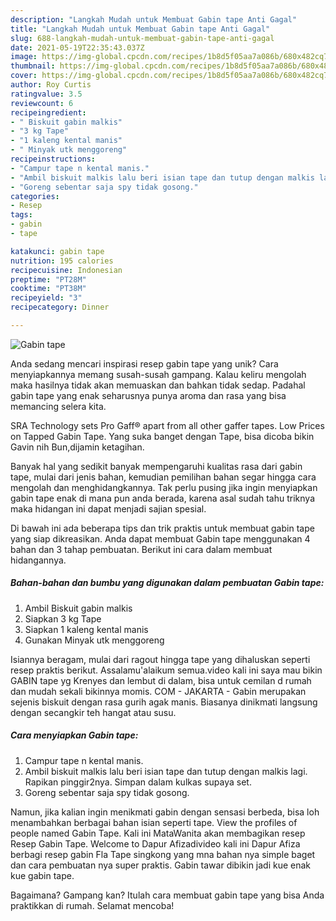 ```yaml
---
description: "Langkah Mudah untuk Membuat Gabin tape Anti Gagal"
title: "Langkah Mudah untuk Membuat Gabin tape Anti Gagal"
slug: 688-langkah-mudah-untuk-membuat-gabin-tape-anti-gagal
date: 2021-05-19T22:35:43.037Z
image: https://img-global.cpcdn.com/recipes/1b8d5f05aa7a086b/680x482cq70/gabin-tape-foto-resep-utama.jpg
thumbnail: https://img-global.cpcdn.com/recipes/1b8d5f05aa7a086b/680x482cq70/gabin-tape-foto-resep-utama.jpg
cover: https://img-global.cpcdn.com/recipes/1b8d5f05aa7a086b/680x482cq70/gabin-tape-foto-resep-utama.jpg
author: Roy Curtis
ratingvalue: 3.5
reviewcount: 6
recipeingredient:
- " Biskuit gabin malkis"
- "3 kg Tape"
- "1 kaleng kental manis"
- " Minyak utk menggoreng"
recipeinstructions:
- "Campur tape n kental manis."
- "Ambil biskuit malkis lalu beri isian tape dan tutup dengan malkis lagi. Rapikan pinggir2nya. Simpan dalam kulkas supaya set."
- "Goreng sebentar saja spy tidak gosong."
categories:
- Resep
tags:
- gabin
- tape

katakunci: gabin tape 
nutrition: 195 calories
recipecuisine: Indonesian
preptime: "PT28M"
cooktime: "PT38M"
recipeyield: "3"
recipecategory: Dinner

---
```



![Gabin tape](https://img-global.cpcdn.com/recipes/1b8d5f05aa7a086b/680x482cq70/gabin-tape-foto-resep-utama.jpg)

Anda sedang mencari inspirasi resep gabin tape yang unik? Cara menyiapkannya memang susah-susah gampang. Kalau keliru mengolah maka hasilnya tidak akan memuaskan dan bahkan tidak sedap. Padahal gabin tape yang enak seharusnya punya aroma dan rasa yang bisa memancing selera kita.

SRA Technology sets Pro Gaff® apart from all other gaffer tapes. Low Prices on Tapped Gabin Tape. Yang suka banget dengan Tape, bisa dicoba bikin Gavin nih Bun,dijamin ketagihan.

Banyak hal yang sedikit banyak mempengaruhi kualitas rasa dari gabin tape, mulai dari jenis bahan, kemudian pemilihan bahan segar hingga cara mengolah dan menghidangkannya. Tak perlu pusing jika ingin menyiapkan gabin tape enak di mana pun anda berada, karena asal sudah tahu triknya maka hidangan ini dapat menjadi sajian spesial.


Di bawah ini ada beberapa tips dan trik praktis untuk membuat gabin tape yang siap dikreasikan. Anda dapat membuat Gabin tape menggunakan 4 bahan dan 3 tahap pembuatan. Berikut ini cara dalam membuat hidangannya.

<!--inarticleads1-->

##### Bahan-bahan dan bumbu yang digunakan dalam pembuatan Gabin tape:

1. Ambil  Biskuit gabin malkis
1. Siapkan 3 kg Tape
1. Siapkan 1 kaleng kental manis
1. Gunakan  Minyak utk menggoreng


Isiannya beragam, mulai dari ragout hingga tape yang dihaluskan seperti resep praktis berikut. Assalamu&#39;alaikum semua.video kali ini saya mau bikin GABIN tape yg Krenyes dan lembut di dalam, bisa untuk cemilan d rumah dan mudah sekali bikinnya momis. COM - JAKARTA - Gabin merupakan sejenis biskuit dengan rasa gurih agak manis. Biasanya dinikmati langsung dengan secangkir teh hangat atau susu. 

<!--inarticleads2-->

##### Cara menyiapkan Gabin tape:

1. Campur tape n kental manis.
1. Ambil biskuit malkis lalu beri isian tape dan tutup dengan malkis lagi. Rapikan pinggir2nya. Simpan dalam kulkas supaya set.
1. Goreng sebentar saja spy tidak gosong.


Namun, jika kalian ingin menikmati gabin dengan sensasi berbeda, bisa loh menambahkan berbagai bahan isian seperti tape. View the profiles of people named Gabin Tape. Kali ini MataWanita akan membagikan resep Resep Gabin Tape. Welcome to Dapur Afizadivideo kali ini Dapur Afiza berbagi resep gabin Fla Tape singkong yang mna bahan nya simple baget dan cara pembuatan nya super praktis. Gabin tawar dibikin jadi kue enak kue gabin tape. 

Bagaimana? Gampang kan? Itulah cara membuat gabin tape yang bisa Anda praktikkan di rumah. Selamat mencoba!

